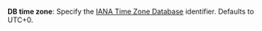 **DB time zone**: Specify the [IANA Time Zone Database](https://www.iana.org/time-zones) identifier. Defaults to UTC+0.
